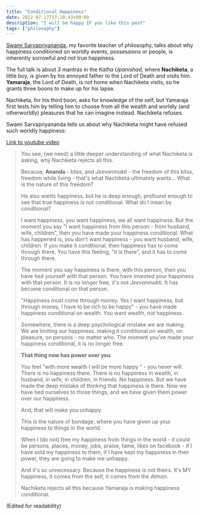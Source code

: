 ```yaml
---
title: "Conditional Happiness"
date: 2022-07-17T17:28:43+09:00
description: "I will be happy IF you like this post"
tags: ["philosophy"]
---
```


[Swami Sarvapriyananda](https://www.vedantany.org/resident-swamis/), my favorite teacher of philosophy, talks about why happiness conditioned on worldly events, possessions or people, is inherently sorrowful and not true happiness. 

The full talk is about 3 mantras in the *Katha Upanishad*, where **Nachiketa**, a little boy, is given by his annoyed father to the Lord of Death and visits him. **Yamaraja**, the Lord of Death, is not home when Nachiketa visits, so he grants three boons to make up for his lapse.

Nachiketa, for his third boon, asks for knowledge of the self, but Yamaraja first tests him by telling him to choose from all the wealth and worldly (and otherworldly) pleasures that he can imagine instead. Nachiketa refuses.

Swami Sarvapriyananda tells us about why Nachiketa might have refused such worldly happiness:

[Link to youtube video](https://youtu.be/VJ2g3HSYK6E?t=1288)

> You see, (we need) a little deeper understanding of what Nachiketa is asking, why Nachiketa rejects all this. 
> 
> Because, **Ananda** - bliss,  and _Jeevanmukti_  - the freedom of this bliss, freedom while living - that's what Nachiketa ultimately wants...  What is the nature of this freedom?  
> 
> He also wants happiness, but he is deep enough, profound enough to see that true happiness is not conditional. What do I mean by conditional?
> 
> I want happiness, you want happiness, we all want happiness. But the moment you say "I want happiness from this person - from husband, wife, children", then you have made your happiness conditional. What has happened is, you don't want happiness  -  you want husband, wife, children. If you make it conditional, then happiness has to come through there. You have this feeling, "it is there", and it has to come through there.
> 
> The moment you say happiness is there, with this person, then you have tied yourself with that person. You have invested your happiness with that person. It is no longer free, it's not _Jeevanmukti_. It has become conditional on that person.
>  
> "Happiness must come through money. Yes I want happiness, but through money, I have to be rich to be happy" - you have made happiness conditional on wealth. You want wealth, not happiness. 
> 
> Somewhere, there is a deep psychological mistake we are making. We are limiting our happiness, making it conditional on wealth, on pleasure, on persons - no matter who.  The moment you've made your happiness conditional,  it is no longer free. 
> 
> **That thing now has power over you**. 
> 
> You feel "with more wealth I will be more happy " - you never will. There is no happiness there. There is no happiness in wealth, in husband, in wife, in children, in friends. No happiness. But we have made the deep mistake of thinking that happiness is there. Now we have tied ourselves to those things, and we have given them power over our happiness.
> 
> And, that will make you unhappy.
> 
> This is the nature of bondage, where you have given up your happiness to things in the world. 
> 
> When I (do not) free my happiness from things in the world - it could be persons, places, money, jobs, praise, fame, likes on facebook - if I have sold my happiness to them, if I have kept my happiness in their power, they are going to make me unhappy. 
> 
> And it's so unnecessary. Because the happiness is not theirs. It's MY happiness, it comes from the self, it comes from the _Atman_.
> 
> Nachiketa rejects all this because Yamaraja is making happiness conditional. 


(Edited for readability)
